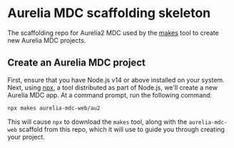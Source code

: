 # Aurelia MDC scaffolding skeleton

The scaffolding repo for Aurelia2 MDC used by the [makes](https://makes.js.org) tool to create new Aurelia MDC projects.

## Create an Aurelia MDC project

First, ensure that you have Node.js v14 or above installed on your system. Next, using [npx](https://medium.com/@maybekatz/introducing-npx-an-npm-package-runner-55f7d4bd282b), a tool distributed as part of Node.js, we'll create a new Aurelia MDC app. At a command prompt, run the following command:

```bash
npx makes aurelia-mdc-web/au2
```

This will cause `npx` to download the `makes` tool, along with the `aurelia-mdc-web` scaffold from this repo, which it will use to guide you through creating your project.
